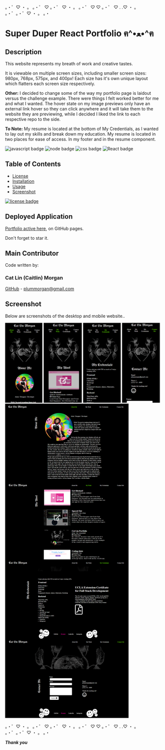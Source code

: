 。・゜♡ ・ 。 。・゜ ♡   。・゜      ♡ ・ 。       。・゜ ♡        ♡   。・゜     ♡       .               .♡            ・ 。       。・゜。・゜♡ ・ 。 。・

# Super Duper React Portfolio ฅ^•ﻌ•^ฅ

## Description
This website represents my breath of work and creative tastes.

It is viewable on multiple screen sizes, including smaller screen sizes: 980px, 768px, 575px, and 400px!
Each size has it's own unique layout which flatters each screen size respectively.

**Other:** I decided to change some of the way my portfolio page is laidout versus the challenge example. There were things I felt worked better for me and what I wanted. The hover state on my image previews only have an external link hover so they can click anywhere and it will take them to the website they are previewing, while I decided I liked the link to each respective repo to the side.

**To Note:** My resume is located at the bottom of My Credentials, as I wanted to lay out my skills and break down my education. My resume is located in two places for ease of access. In my footer and in the resume component.

![javascript badge](https://img.shields.io/badge/We%20Stan-Javascript-brightgreen)
![node badge](https://img.shields.io/badge/Node-Over%20Here-blueviolet)
![css badge](https://img.shields.io/badge/Sailor-CSS-ff69b4)
![React badge](https://img.shields.io/badge/she%20doth-REACT-critical)

## Table of Contents 

* [License](#license)
* [Installation](#installation)
* [Usage](#usage)
* [Screenshot](#screenshot)


[![license badge](https://img.shields.io/static/v1?label=license&message=MIT&color=important)](https://opensource.org/licenses/MIT)
<!-- this has clickability and will go to the legalese -->

## Deployed Application
[Portfolio active here](https://cat-lin-morgan.github.io/), on GitHub pages.

Don't forget to star it.

## Main Contributor

Code written by:

### Cat Lin (Caitlin) Morgan 

[GitHub](https://github.com/cat-lin-morgan/) - plummorgan@gmail.com

## Screenshot 

Below are screenshots of the desktop and mobile website..

<img src='src/assets/images/reactmobile.png' alt='Screenshot of mobile' /> 
<img src='src/assets/images/reactdesktop.png' alt='Screenshot of desktop' /> 


。・゜♡ ・ 。 。・゜ ♡   。・゜    ♡ ・ 。       。・゜ ♡        ♡   。・゜     ♡       .               .♡            ・ 。       。・゜。・゜♡ ・ 。 。・

___Thank you___

